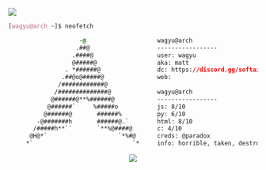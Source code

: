 ![](https://cdn.discordapp.com/attachments/961314424449302588/981199627678261248/7827BA6D-9542-48A7-8149-65CFBB9BA64F.jpeg)
```css
[wagyu@arch ~]$ neofetch

                    -@                    wagyu@arch
                   .##@                   -----------------
                  .####@                  user: wagyu
                  @#####@                 aka: matt
                . *######@                dc: https://discord.gg/softaim
               .##@o@#####@               web:
              /############@            
             /##############@             wagyu@arch
            @######@**%######@            -----------------
           @######`     %#####o           js: 8/10
          @######@       ######%          py: 6/10
        -@#######h       ######@.`        html: 8/10
       /#####h**``       `**%@####@       c: 4/10
      @H@*`                    `*%#@      creds: @paradox
     *`                            `*     info: horrible, taken, destroying kids since 2020.

```

<p align="center">
	<img src="https://lanyard-profile-readme.vercel.app/api/944700400563539989?theme=dark&hideTimestamp=true&idleMessage=im%20cool.&hideBadges=false&animated=true&borderRadius=20px&bg=2B2D42"/>
<!-- 	<br>
	<img src="https://github-readme-streak-stats.herokuapp.com/?user=vexlmao&theme=dark&hide_border=true">
	<br>
	<img src="https://github-readme-stats.vercel.app/api?username=vexlmao&include_all_commits=true&show_icons=true&hide_border=true&hide_title=true&count_private=true&theme=dark">
	<br>
	<img src="https://github-readme-stats.vercel.app/api/top-langs/?username=vexlmao&layout=compact&count_private=true&langs_count=8&hide_border=true&theme=dark"> -->
</p>
